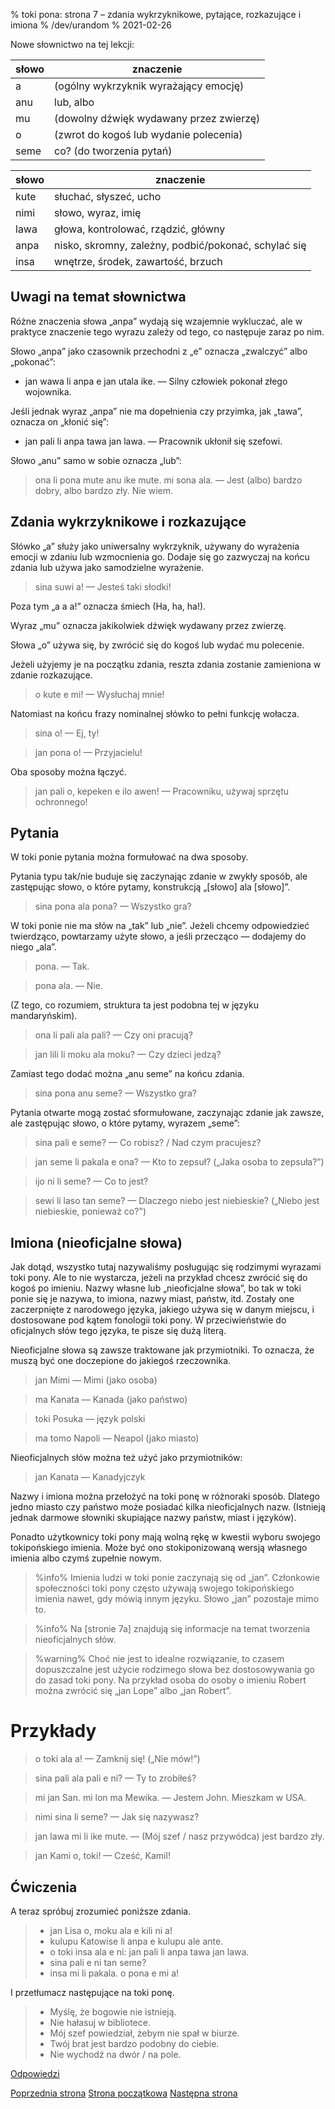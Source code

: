 % toki pona: strona 7 – zdania wykrzyknikowe, pytające, rozkazujące i imiona
% /dev/urandom
% 2021-02-26

Nowe słownictwo na tej lekcji:

| słowo  | znaczenie |
|----|----|
| a     | (ogólny wykrzyknik wyrażający emocję) |
| anu   | lub, albo |
| mu    | (dowolny dźwięk wydawany przez zwierzę)|
| o     | (zwrot do kogoś lub wydanie polecenia)    |
| seme  | co? (do tworzenia pytań)|

| słowo | znaczenie |
|----|----|
| kute  | słuchać, słyszeć, ucho |
| nimi  | słowo, wyraz, imię |
| lawa  | głowa, kontrolować, rządzić, główny |
| anpa  | nisko, skromny, zależny, podbić/pokonać, schylać się |
| insa  | wnętrze, środek, zawartość, brzuch |

## Uwagi na temat słownictwa

Różne znaczenia słowa „anpa” wydają się wzajemnie wykluczać, ale w praktyce
znaczenie tego wyrazu zależy od tego, co następuje zaraz po nim.

Słowo „anpa” jako czasownik przechodni z „e” oznacza „zwalczyć” albo „pokonać”:

* jan wawa li anpa e jan utala ike. — Silny człowiek pokonał złego wojownika.

Jeśli jednak wyraz „anpa” nie ma dopełnienia czy przyimka, jak „tawa”,
oznacza on „kłonić się”:

* jan pali li anpa tawa jan lawa. — Pracownik ukłonił się szefowi.

Słowo „anu” samo w sobie oznacza „lub”:

> ona li pona mute anu ike mute. mi sona ala. — Jest (albo) bardzo dobry, albo bardzo zły. Nie wiem.

## Zdania wykrzyknikowe i rozkazujące

Słówko „a” służy jako uniwersalny wykrzyknik, używany do wyrażenia emocji
w zdaniu lub wzmocnienia go. Dodaje się go zazwyczaj na końcu zdania lub używa
jako samodzielne wyrażenie.

> sina suwi a! — Jesteś taki słodki!

Poza tym „a a a!” oznacza śmiech (Ha, ha, ha!).

Wyraz „mu” oznacza jakikolwiek dźwięk wydawany przez zwierzę.

Słowa „o” używa się, by zwrócić się do kogoś lub wydać mu polecenie.

Jeżeli użyjemy je na początku zdania, reszta zdania zostanie zamieniona
w zdanie rozkazujące.

> o kute e mi! — Wysłuchaj mnie!

Natomiast na końcu frazy nominalnej słówko to pełni funkcję wołacza.

> sina o! — Ej, ty!

> jan pona o! — Przyjacielu!

Oba sposoby można łączyć.

> jan pali o, kepeken e ilo awen! — Pracowniku, używaj sprzętu ochronnego!

## Pytania

W toki ponie pytania można formułować na dwa sposoby.

Pytania typu tak/nie buduje się zaczynając zdanie w zwykły sposób, ale
zastępując słowo, o które pytamy, konstrukcją „[słowo] ala [słowo]”.

> sina pona ala pona? — Wszystko gra?

W toki ponie nie ma słów na „tak” lub „nie”. Jeżeli chcemy odpowiedzieć
twierdząco, powtarzamy użyte słowo, a jeśli przecząco — dodajemy do niego „ala”.

> pona. — Tak.

> pona ala. — Nie.

(Z tego, co rozumiem, struktura ta jest podobna tej w języku mandaryńskim).

> ona li pali ala pali? — Czy oni pracują?

> jan lili li moku ala moku? — Czy dzieci jedzą?

Zamiast tego dodać można „anu seme” na końcu zdania.

> sina pona anu seme? — Wszystko gra?

Pytania otwarte mogą zostać sformułowane, zaczynając zdanie jak zawsze,
ale zastępując słowo, o które pytamy, wyrazem „seme”:

> sina pali e seme? — Co robisz? / Nad czym pracujesz?

> jan seme li pakala e ona? — Kto to zepsuł? („Jaka osoba to zepsuła?”)

> ijo ni li seme? — Co to jest?

> sewi li laso tan seme? — Dlaczego niebo jest niebieskie? („Niebo jest niebieskie,
ponieważ co?")

## Imiona (nieoficjalne słowa)

Jak dotąd, wszystko tutaj nazywaliśmy posługując się rodzimymi wyrazami toki pony.
Ale to nie wystarcza, jeżeli na przykład chcesz zwrócić się do kogoś po imieniu.
Nazwy własne lub „nieoficjalne słowa”, bo tak w toki ponie się je nazywa, to imiona,
nazwy miast, państw, itd. Zostały one zaczerpnięte z narodowego języka, jakiego
używa się w danym miejscu, i dostosowane pod kątem fonologii toki pony.
W przeciwieństwie do oficjalnych słów tego języka, te pisze się dużą literą.

Nieoficjalne słowa są zawsze traktowane jak przymiotniki. To oznacza, że muszą być
one doczepione do jakiegoś rzeczownika.

> jan Mimi — Mimi (jako osoba)

> ma Kanata — Kanada (jako państwo)

> toki Posuka — język polski

> ma tomo Napoli — Neapol (jako miasto)

Nieoficjalnych słów można też użyć jako przymiotników:

> jan Kanata — Kanadyjczyk

Nazwy i imiona można przełożyć na toki ponę w różnoraki sposób. Dlatego jedno miasto
czy państwo może posiadać kilka nieoficjalnych nazw. (Istnieją jednak darmowe słowniki
skupiające nazwy państw, miast i języków).

Ponadto użytkownicy toki pony mają wolną rękę w kwestii wyboru swojego
tokipońskiego imienia. Może być ono stokiponizowaną wersją własnego imienia
albo czymś zupełnie nowym.

> %info%
> Imienia ludzi w toki ponie zaczynają się od „jan”. Członkowie społeczności
> toki pony często używają swojego tokipońskiego imienia nawet, gdy mówią
> innym języku. Słowo „jan” pozostaje mimo to.

> %info%
> Na [stronie 7a] znajdują się informacje na temat tworzenia nieoficjalnych słów.

> %warning%
> Choć nie jest to idealne rozwiązanie, to czasem dopuszczalne jest użycie rodzimego
> słowa bez dostosowywania go do zasad toki pony.
> Na przykład osoba do osoby o imieniu Robert można zwrócić się „jan Lope”
> albo „jan Robert”.

# Przykłady

> o toki ala a! — Zamknij się! („Nie mów!”)

> sina pali ala pali e ni? — Ty to zrobiłeś?

> mi jan San. mi lon ma Mewika. — Jestem John. Mieszkam w USA.

> nimi sina li seme? — Jak się nazywasz?

> jan lawa mi li ike mute. — (Mój szef / nasz przywódca) jest bardzo zły.

> jan Kami o, toki! — Cześć, Kamil!

## Ćwiczenia

A teraz spróbuj zrozumieć poniższe zdania.

> * jan Lisa o, moku ala e kili ni a!
> * kulupu Katowise li anpa e kulupu ale ante.
> * o toki insa ala e ni: jan pali li anpa tawa jan lawa.
> * sina pali e ni tan seme? 
> * insa mi li pakala. o pona e mi a!

I przetłumacz następujące na toki ponę.

> * Myślę, że bogowie nie istnieją.
> * Nie hałasuj w bibliotece.
> * Mój szef powiedział, żebym nie spał w biurze.
> * Twój brat jest bardzo podobny do ciebie.
> * Nie wychodź na dwór / na pole.

[Odpowiedzi](pl_answers.html#p7)

[Poprzednia strona](pl_6.html) [Strona początkowa](pl_index.html) [Następna strona](pl_8.html)
